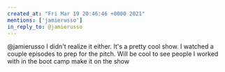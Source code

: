 ```yaml
---
created_at: "Fri Mar 19 20:46:46 +0000 2021"
mentions: ['jamierusso']
in_reply_to: @jamierusso
---
```


@jamierusso I didn't realize it either. It's a pretty cool show. I watched a couple episodes to prep for the pitch. Will be cool to see people I worked with in the boot camp make it on the show